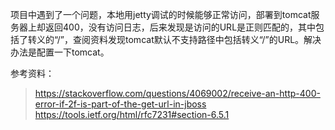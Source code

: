 项目中遇到了一个问题，本地用jetty调试的时候能够正常访问，部署到tomcat服务器上却返回400，没有访问日志，后来发现是访问的URL是正则匹配的，其中包括了转义的“/”，查阅资料发现tomcat默认不支持路径中包括转义“/”的URL。解决办法是配置一下tomcat。

参考资料：
> https://stackoverflow.com/questions/4069002/receive-an-http-400-error-if-2f-is-part-of-the-get-url-in-jboss  
> https://tools.ietf.org/html/rfc7231#section-6.5.1